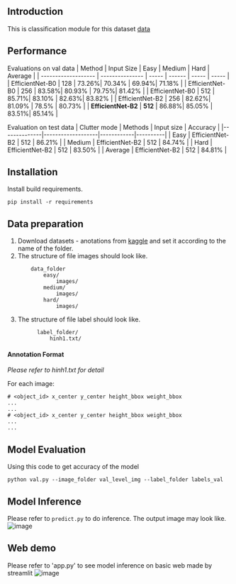 ## Introduction
This is classification module for this dataset [data](https://www.kaggle.com/datasets/diyer22/retail-product-checkout-dataset)
## Performance
Evaluations on val data
| Method              | Input Size        | Easy  | Medium | Hard  | Average  | 
| ------------------- | --------------- | ----- | ------ | ----- | ----- |
| EfficientNet-B0     | 128              | 73.26%| 70.34% | 69.94%| 71.18%   |
| EfficientNet-B0     | 256              | 83.58%| 80.93% | 79.75%| 81.42%   |
| EfficientNet-B0     | 512              | 85.71%| 83.10% | 82.63%| 83.82%   |
| EfficientNet-B2     | 256              | 82.62%| 81.09% | 78.5% | 80.73%   |
| **EfficientNet-B2**    | **512**              | 86.88%| 85.05% | 83.51%| 85.14%   |

Evaluation on test data 
| Clutter mode | Methods           | Input size | Accuracy |
|--------------|-------------------|------------|----------|
| Easy         | EfficientNet-B2  | 512        | 86.21%   |
| Medium       | EfficientNet-B2  | 512        | 84.74%   |
| Hard         | EfficientNet-B2  | 512        | 83.50%   |
| Average      | EfficientNet-B2  | 512        | 84.81%   |

## Installation
Install build requirements.

 ```
 pip install -r requirements
 ```
## Data preparation
1. Download datasets - anotations from [kaggle](https://www.kaggle.com/datasets/phamvoquoclong/automated-retail-checkout-classification) and set it according to the name of the folder.
2. The structure of file images should look like.
   ```
       data_folder
           easy/
               images/
           medium/
               images/
           hard/
               images/      
   ```
3. The structure of file label should look like.
   ```
         label_folder/
             hinh1.txt/    
   ```
#### Annotation Format 

*Please refer to hinh1.txt for detail*

For each image:
  ```
  # <object_id> x_center y_center height_bbox weight_bbox
  ...
  ...
  # <object_id> x_center y_center height_bbox weight_bbox
  ...
  ...
  ```
## Model Evaluation
Using this code to get accuracy of the model
```
python val.py --image_folder val_level_img --label_folder labels_val
```
## Model Inference
Please refer to `predict.py` to do inference. The output image may look like.
![image](https://github.com/Dinhthixuanbinh/Automated_Retail_Checkout/assets/136946649/da87a02c-d47b-41dd-8a22-f1b5d1f6155b)

## Web demo
Please refer to 'app.py' to see model inference on basic web made by streamlit
![image](https://github.com/Dinhthixuanbinh/Automated_Retail_Checkout/assets/136946649/da87a02c-d47b-41dd-8a22-f1b5d1f6155b)

